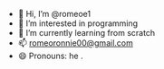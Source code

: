 - 👋 Hi, I’m @romeoe1
- 👀 I’m interested in programming
- 🌱 I’m currently learning from scratch
- 📫 romeoronnie00@gmail.com
- 😄 Pronouns: he
.

<!---
romeoe1/romeoe1 is a ✨ special ✨ repository because its `README.md` (this file) appears on your GitHub profile.
You can click the Preview link to take a look at your changes.
--->
